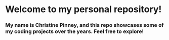 # Welcome to my personal repository!

### My name is Christine Pinney, and this repo showcases some of my coding projects over the years. Feel free to explore!
